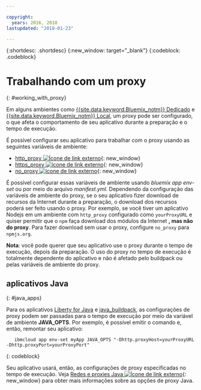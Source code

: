 ```yaml
---

copyright:
  years: 2016, 2018
lastupdated: "2018-01-23"

---
```


{:shortdesc: .shortdesc}
{:new_window: target="_blank"}
{:codeblock: .codeblock}


# Trabalhando com um proxy
{: #working_with_proxy}

Em alguns ambientes como [{{site.data.keyword.Bluemix_notm}}
Dedicado](/docs/dedicated/index.html#dedicated) e [{{site.data.keyword.Bluemix_notm}} Local](/docs/local/index.html#local), um proxy pode
ser configurado, o que afeta o comportamento de seu aplicativo durante a preparação e o tempo de execução.

É possível configurar seu aplicativo para trabalhar com o proxy usando as seguintes variáveis de ambiente:
  * [http_proxy ![Ícone de link externo](../../icons/launch-glyph.svg "Ícone de link externo")](https://docs.cloudfoundry.org/buildpacks/proxy-usage.html){: new_window}
  * [https_proxy ![ícone de link externo](../../icons/launch-glyph.svg "ícone de link externo")](https://docs.cloudfoundry.org/buildpacks/proxy-usage.html){: new_window}
  * [no_proxy ![ícone de link externo](../../icons/launch-glyph.svg "ícone de link externo")](http://www.gnu.org/software/wget/manual/html_node/Proxies.html){: new_window}

É possível configurar essas variáveis de ambiente usando *bluemix app env-set* ou por meio do arquivo *manifest.yml*.  Dependendo da configuração das variáveis de ambiente do proxy, se o seu aplicativo fizer download de recursos da Internet durante a
preparação, o download dos recursos poderá ser feito usando o proxy. Por exemplo, se você tiver um aplicativo Nodejs em um ambiente
com `http_proxy` configurado como `yourProxyURL` e quiser permitir que o
`npm` faça download dos módulos da Internet **, mas não do proxy**.  Para fazer download sem
usar o proxy, configure `no_proxy` para `npmjs.org`.

**Nota**: você pode querer que seu aplicativo use o proxy durante o tempo de execução, depois da preparação.  O uso do proxy no tempo de execução é totalmente dependente do aplicativo e não é afetado pelo buildpack ou pelas variáveis de
ambiente do proxy.

## aplicativos Java
{: #java_apps}

Para os aplicativos [Liberty for Java](/docs/runtimes/liberty/index.html) e
[java_buildpack](/docs/runtimes/tomcat/index.html), as configurações de proxy podem ser passadas para o
tempo de execução por meio da variável de ambiente **JAVA_OPTS**.  Por exemplo, é possível emitir o comando e,
então, remontar seu aplicativo:
```
   ibmcloud app env-set myApp JAVA_OPTS "-Dhttp.proxyHost=yourProxyURL -Dhttp.proxyPort=yourProxyPort"
```
{: codeblock}

Seu aplicativo usará, então, as configurações de proxy especificadas no tempo de execução. Veja [Redes e proxies Java ![Ícone de link externo](../../icons/launch-glyph.svg "Ícone de link externo")](https://docs.oracle.com/javase/8/docs/technotes/guides/net/proxies.html){: new_window} para obter mais informações sobre as opções de proxy Java.
